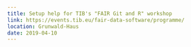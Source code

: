 ```yaml
---
title: Setup help for TIB's "FAIR Git and R" workshop
link: https://events.tib.eu/fair-data-software/programme/
location: Grunwald-Haus
date: 2019-04-10
---
```

